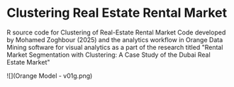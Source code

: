 # Clustering Real Estate Rental Market
R source code for Clustering of Real-Estate Rental Market
Code developed by Mohamed Zoghbour (2025) 
and the analytics workflow in Orange Data Mining software for visual analytics
as a part of the research titled
"Rental Market Segmentation with Clustering: A Case Study of the Dubai Real Estate Market"

![](Orange Model - v01g.png)
